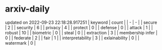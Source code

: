 # arxiv-daily
updated on 2022-09-23 22:18:28.917251
| keyword | count |
| - | - |
| secure | 2 |
| security | 6 |
| privacy | 4 |
| protect | 0 |
| defense | 0 |
| attack | 1 |
| robust | 10 |
| biometric | 0 |
| steal | 0 |
| extraction | 3 |
| membership infer | 0 |
| federate | 2 |
| fair | 1 |
| interpretability | 3 |
| exlainability | 0 |
| watermark | 0 |
